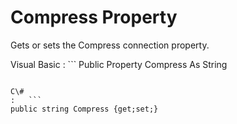 <!-- loio3c12a2446c5f1014a7f2b4ad6c2b29e2 -->

# Compress Property

Gets or sets the Compress connection property.



Visual Basic
:   ```
Public Property Compress As String
```

C\#
:   ```
public string Compress {get;set;}
```


